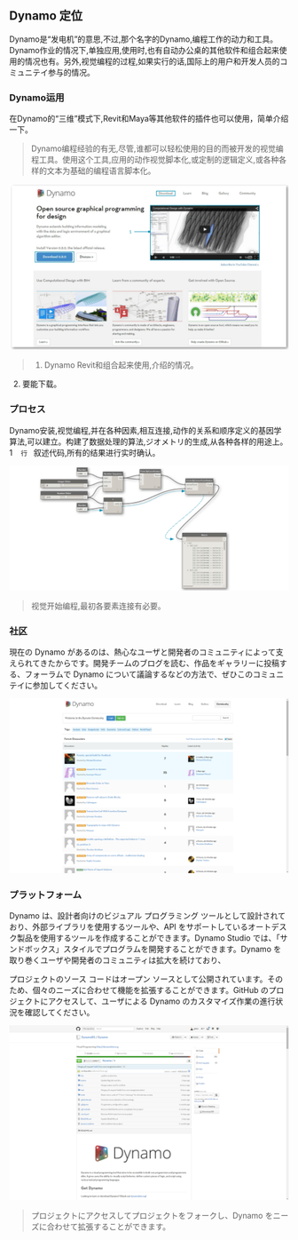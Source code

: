

## Dynamo 定位

Dynamo是“发电机”的意思,不过,那个名字的Dynamo,编程工作的动力和工具。Dynamo作业的情况下,单独应用,使用时,也有自动办公桌的其他软件和组合起来使用的情况也有。另外,视觉编程的过程,如果实行的话,国际上的用户和开发人员的コミュニテイ参与的情况。

### Dynamo运用

在Dynamo的“三维”模式下,Revit和Maya等其他软件的插件也可以使用，简单介绍一下。

>  Dynamo编程经验的有无,尽管,谁都可以轻松使用的目的而被开发的视觉编程工具。使用这个工具,应用的动作视觉脚本化,或定制的逻辑定义,或各种各样的文本为基础的编程语言脚本化。

![Dyanmo website-update number](images/1-2/00-DynamoHomepage.png)

> 1. Dynamo Revit和组合起来使用,介绍的情况。
2. 要能下载。

### プロセス

Dynamo安装,视觉编程,并在各种因素,相互连接,动作的关系和顺序定义的基因学算法,可以建立。构建了数据处理的算法,ジオメトリ的生成,从各种各样的用途上。1 ` ` `行` ` `叙述代码,所有的结果进行实时确认。

![ビジュアル プログラミングの例](images/1-2/01-ProgramFlow.png)

> 视觉开始编程,最初各要素连接有必要。

### 社区

現在の Dynamo があるのは、熱心なユーザと開発者のコミュニティによって支えられてきたからです。開発チームのブログを読む、作品をギャラリーに投稿する、フォーラムで Dynamo について議論するなどの方法で、ぜひこのコミュニテイに参加してください。

![フォーラム](images/1-2/02-Community.png)

### プラットフォーム

Dynamo は、設計者向けのビジュアル プログラミング ツールとして設計されており、外部ライブラリを使用するツールや、API をサポートしているオートデスク製品を使用するツールを作成することができます。Dynamo Studio では、「サンドボックス」スタイルでプログラムを開発することができます。Dynamo を取り巻くユーザや開発者のコミュニティは拡大を続けており、

プロジェクトのソース コードはオープン ソースとして公開されています。そのため、個々のニーズに合わせて機能を拡張することができます。GitHub のプロジェクトにアクセスして、ユーザによる Dynamo のカスタマイズ作業の進行状況を確認してください。

![Dynamo リポジトリ](images/1-2/03-TheRepo.png)

> プロジェクトにアクセスしてプロジェクトをフォークし、Dynamo をニーズに合わせて拡張することができます。


